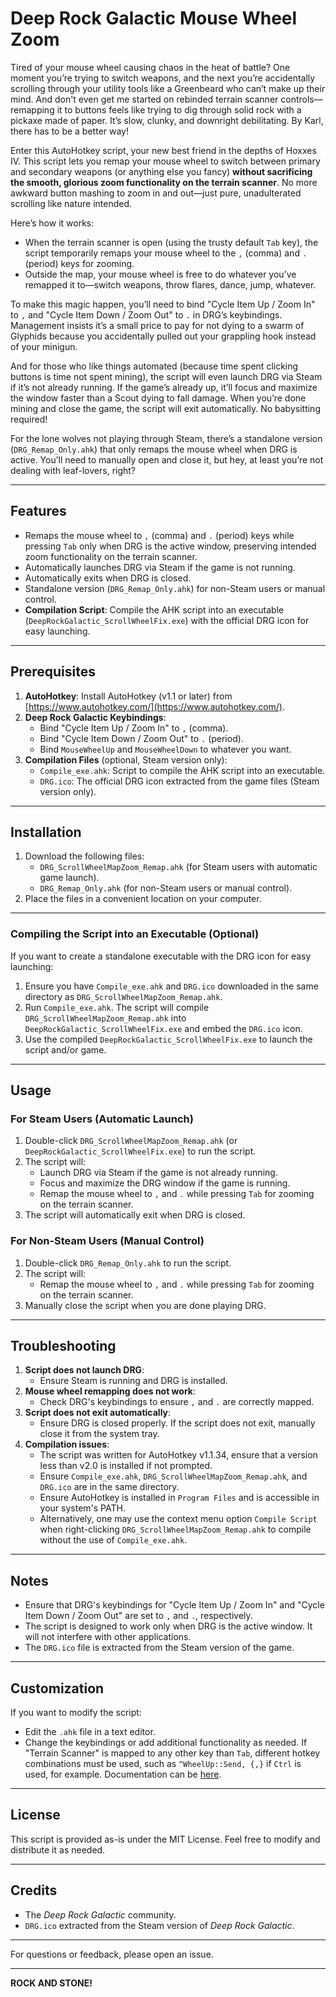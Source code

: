
# Deep Rock Galactic Mouse Wheel Zoom
Tired of your mouse wheel causing chaos in the heat of battle? One moment you’re trying to switch weapons, and the next you’re accidentally scrolling through your utility tools like a Greenbeard who can’t make up their mind. And don't even get me started on rebinded terrain scanner controls—remapping it to buttons feels like trying to dig through solid rock with a pickaxe made of paper. It’s slow, clunky, and downright debilitating. By Karl, there has to be a better way!

Enter this AutoHotkey script, your new best friend in the depths of Hoxxes IV. This script lets you remap your mouse wheel to switch between primary and secondary weapons (or anything else you fancy) **without sacrificing the smooth, glorious zoom functionality on the terrain scanner**. No more awkward button mashing to zoom in and out—just pure, unadulterated scrolling like nature intended.

Here’s how it works:  
- When the terrain scanner is open (using the trusty default `Tab` key), the script temporarily remaps your mouse wheel to the `,` (comma) and `.` (period) keys for zooming.  
- Outside the map, your mouse wheel is free to do whatever you’ve remapped it to—switch weapons, throw flares, dance, jump, whatever.

To make this magic happen, you’ll need to bind "Cycle Item Up / Zoom In" to `,` and "Cycle Item Down / Zoom Out" to `.` in DRG’s keybindings. Management insists it’s a small price to pay for not dying to a swarm of Glyphids because you accidentally pulled out your grappling hook instead of your minigun.

And for those who like things automated (because time spent clicking buttons is time not spent mining), the script will even launch DRG via Steam if it’s not already running. If the game’s already up, it’ll focus and maximize the window faster than a Scout dying to fall damage. When you’re done mining and close the game, the script will exit automatically. No babysitting required!

For the lone wolves not playing through Steam, there’s a standalone version (`DRG_Remap_Only.ahk`) that only remaps the mouse wheel when DRG is active. You’ll need to manually open and close it, but hey, at least you’re not dealing with leaf-lovers, right?

---

## Features

- Remaps the mouse wheel to `,` (comma) and `.` (period) keys while pressing `Tab` only when DRG is the active window, preserving intended zoom functionality on the terrain scanner.
- Automatically launches DRG via Steam if the game is not running.
- Automatically exits when DRG is closed.
- Standalone version (`DRG_Remap_Only.ahk`) for non-Steam users or manual control.
-  **Compilation Script**: Compile the AHK script into an executable (`DeepRockGalactic_ScrollWheelFix.exe`) with the official DRG icon for easy launching.
  
---

## Prerequisites

1. **AutoHotkey**: Install AutoHotkey (v1.1 or later) from [https://www.autohotkey.com/](https://www.autohotkey.com/).
2. **Deep Rock Galactic Keybindings**:
   - Bind "Cycle Item Up / Zoom In" to `,` (comma).
   - Bind "Cycle Item Down / Zoom Out" to `.` (period).
   - Bind `MouseWheelUp` and `MouseWheelDown` to whatever you want.
3. **Compilation Files** (optional, Steam version only):
   - `Compile_exe.ahk`: Script to compile the AHK script into an executable.
   - `DRG.ico`: The official DRG icon extracted from the game files (Steam version only).


---

## Installation

1. Download the following files:
   - `DRG_ScrollWheelMapZoom_Remap.ahk` (for Steam users with automatic game launch).
   - `DRG_Remap_Only.ahk` (for non-Steam users or manual control).
2. Place the files in a convenient location on your computer.

---

### Compiling the Script into an Executable (Optional)
If you want to create a standalone executable with the DRG icon for easy launching:
1. Ensure you have `Compile_exe.ahk` and `DRG.ico` downloaded in the same directory as `DRG_ScrollWheelMapZoom_Remap.ahk`.
2. Run `Compile_exe.ahk`. The script will compile `DRG_ScrollWheelMapZoom_Remap.ahk` into `DeepRockGalactic_ScrollWheelFix.exe` and embed the `DRG.ico` icon.
4. Use the compiled `DeepRockGalactic_ScrollWheelFix.exe` to launch the script and/or game.

---

## Usage

### For Steam Users (Automatic Launch)
1. Double-click `DRG_ScrollWheelMapZoom_Remap.ahk` (or `DeepRockGalactic_ScrollWheelFix.exe`) to run the script.
2. The script will:
   - Launch DRG via Steam if the game is not already running.
   - Focus and maximize the DRG window if the game is running.
   - Remap the mouse wheel to `,` and `.` while pressing `Tab` for zooming on the terrain scanner.
3. The script will automatically exit when DRG is closed.

### For Non-Steam Users (Manual Control)
1. Double-click `DRG_Remap_Only.ahk` to run the script.
2. The script will:
   - Remap the mouse wheel to `,` and `.` while pressing `Tab` for zooming on the terrain scanner.
3. Manually close the script when you are done playing DRG.

---

## Troubleshooting

1. **Script does not launch DRG**:
   - Ensure Steam is running and DRG is installed.
2. **Mouse wheel remapping does not work**:
   - Check DRG's keybindings to ensure `,` and `.` are correctly mapped.
3. **Script does not exit automatically**:
   - Ensure DRG is closed properly. If the script does not exit, manually close it from the system tray.
4. **Compilation issues**:
   - The script was written for AutoHotkey v1.1.34, ensure that a version less than v2.0 is installed if not prompted.
   - Ensure `Compile_exe.ahk`, `DRG_ScrollWheelMapZoom_Remap.ahk`, and `DRG.ico` are in the same directory.
   - Ensure AutoHotkey is installed in `Program Files` and is accessible in your system's PATH.
   - Alternatively, one may use the context menu option `Compile Script` when right-clicking `DRG_ScrollWheelMapZoom_Remap.ahk` to compile without the use of `Compile_exe.ahk`.

---

## Notes

- Ensure that DRG's keybindings for "Cycle Item Up / Zoom In" and "Cycle Item Down / Zoom Out" are set to `,` and `.`, respectively.
- The script is designed to work only when DRG is the active window. It will not interfere with other applications.
- The `DRG.ico` file is extracted from the Steam version of the game.

---
## Customization

If you want to modify the script:
- Edit the `.ahk` file in a text editor.
- Change the keybindings or add additional functionality as needed. If "Terrain Scanner" is mapped to any other key than `Tab`, different hotkey combinations must be used, such as `^WheelUp::Send, {,}` if `Ctrl` is used, for example. Documentation can be [here](https://www.autohotkey.com/docs/v1/Hotkeys.htm#Symbols).

---

## License

This script is provided as-is under the MIT License. Feel free to modify and distribute it as needed.

---

## Credits

- The *Deep Rock Galactic* community.
- `DRG.ico` extracted from the Steam version of *Deep Rock Galactic*.

---

For questions or feedback, please open an issue.

---

**ROCK AND STONE!**